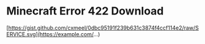 # Minecraft Error 422 Download
[https://gist.github.com/cxmeel/0dbc95191f239b631c3874f4ccf114e2/raw/SERVICE.svg](https://example.com/...)
